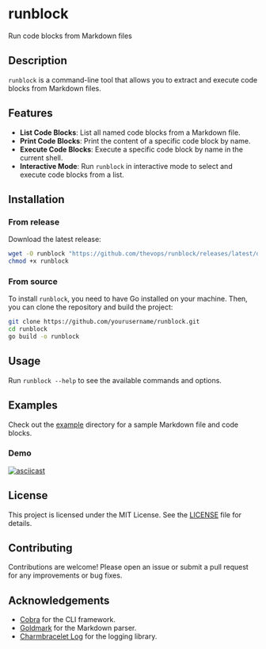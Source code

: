 # runblock

Run code blocks from Markdown files

## Description

`runblock` is a command-line tool that allows you to extract and execute code blocks from Markdown files.

## Features

- **List Code Blocks**: List all named code blocks from a Markdown file.
- **Print Code Blocks**: Print the content of a specific code block by name.
- **Execute Code Blocks**: Execute a specific code block by name in the current shell.
- **Interactive Mode**: Run `runblock` in interactive mode to select and execute code blocks from a list.

## Installation

### From release

Download the latest release:

```sh
wget -O runblock "https://github.com/thevops/runblock/releases/latest/download/runblock_$(uname -s | tr '[:upper:]' '[:lower:]')_$(uname -m)"
chmod +x runblock
```

### From source

To install `runblock`, you need to have Go installed on your machine. Then, you can clone the repository and build the project:

```sh
git clone https://github.com/yourusername/runblock.git
cd runblock
go build -o runblock
```

## Usage

Run `runblock --help` to see the available commands and options.

## Examples

Check out the [example](./example) directory for a sample Markdown file and code blocks.

### Demo

[![asciicast](https://asciinema.org/a/6uh2Awdr5zLhJ2c5Fg5LItoVF.svg)](https://asciinema.org/a/6uh2Awdr5zLhJ2c5Fg5LItoVF)

## License

This project is licensed under the MIT License. See the [LICENSE](LICENSE) file for details.

## Contributing

Contributions are welcome! Please open an issue or submit a pull request for any improvements or bug fixes.

## Acknowledgements

- [Cobra](https://github.com/spf13/cobra) for the CLI framework.
- [Goldmark](https://github.com/yuin/goldmark) for the Markdown parser.
- [Charmbracelet Log](https://github.com/charmbracelet/log) for the logging library.
